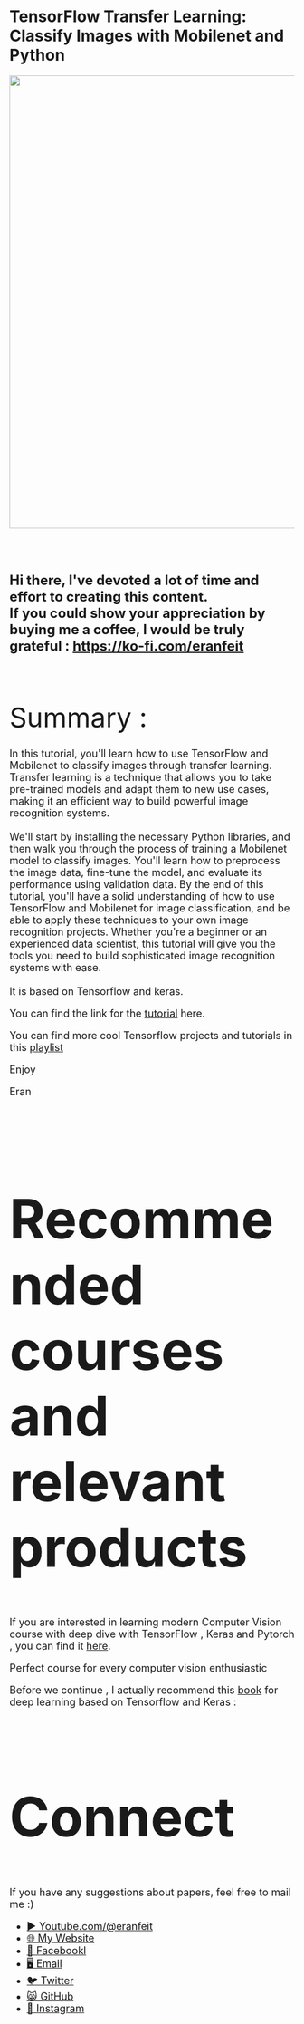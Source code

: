 # TensorFlow Transfer Learning: Classify Images with Mobilenet and Python

<p align="center">
  <img width="800" src="Mobilenet.png" "image">
</p>

##
<br/><br/> 

**<font size="5">Hi there,
I've devoted a lot of time and effort to creating this content. <br/> 
If you could show your appreciation by buying me a coffee, I would be truly grateful : https://ko-fi.com/eranfeit**

<br/><br/>
<font size= "7" >
Summary : <br/>


<font size= "4" >
In this tutorial, you'll learn how to use TensorFlow and Mobilenet to classify images through transfer learning. Transfer learning is a technique that allows you to take pre-trained models and adapt them to new use cases, making it an efficient way to build powerful image recognition systems.
<br/><br/> 
We'll start by installing the necessary Python libraries, and then walk you through the process of training a Mobilenet model to classify images. You'll learn how to preprocess the image data, fine-tune the model, and evaluate its performance using validation data. By the end of this tutorial, you'll have a solid understanding of how to use TensorFlow and Mobilenet for image classification, and be able to apply these techniques to your own image recognition projects. Whether you're a beginner or an experienced data scientist, this tutorial will give you the tools you need to build sophisticated image recognition systems with ease.
<br/><br/> 
It is based on Tensorflow and keras.

You can find the link for the [tutorial](https://youtu.be/xsBm_DTSbB0) here. 

You can find more cool Tensorflow projects and tutorials in this [playlist](https://youtube.com/playlist?list=PLdkryDe59y4Ze9_12JhWu3cs-lOGYwYeD)

Enjoy

Eran
<br/><br/> 

</font>

# Recommended courses and relevant products 
<font size= "4" >

If you are interested in learning modern Computer Vision course with deep dive with TensorFlow , Keras and Pytorch , you can find it [here](http://bit.ly/3HeDy1V).

Perfect course for every computer vision enthusiastic

Before we continue , I actually recommend this [book](https://amzn.to/3STWZ2N) for deep learning based on Tensorflow and Keras : 



</font>

# Connect

<font size= "4" >
If you have any suggestions about papers, feel free to mail me :)

- [▶️ Youtube.com/@eranfeit](youtube.com/@eranfeit?sub_confirmation=1)
- [🌐 My Website](https://eranfeit.net)
- [🐙 Facebookl](https://www.facebook.com/groups/3080601358933585)
- [🖥️ Email](mailto:feitgemel@gmail.com)
- [🐦 Twitter](https://twitter.com/eran_feit )
- [😸 GitHub](https://github.com/feitgemel)
- [📸 Instagram](https://www.instagram.com/eran_feit/)
</font>

